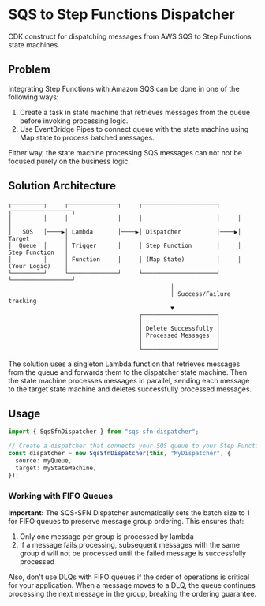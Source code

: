# SQS to Step Functions Dispatcher

CDK construct for dispatching messages from AWS SQS to Step Functions state machines.

## Problem

Integrating Step Functions with Amazon SQS can be done in one of the following ways:

1. Create a task in state machine that retrieves messages from the queue before invoking processing logic.
2. Use EventBridge Pipes to connect queue with the state machine using Map state to process batched messages.

Either way, the state machine processing SQS messages can not not be focused purely on the business logic.

## Solution Architecture

```
┌─────────┐     ┌──────────────┐     ┌─────────────────────┐     ┌─────────────────┐
│         │     │              │     │                     │     │                 │
│   SQS   │────▶│ Lambda       │────▶│ Dispatcher          │────▶│ Target          │
│  Queue  │     │ Trigger      │     │ Step Function       │     │ Step Function   │
│         │     │ Function     │     │ (Map State)         │     │ (Your Logic)    │
└─────────┘     └──────────────┘     └─────────────────────┘     └─────────────────┘
                                              │
                                              │ Success/Failure tracking
                                              ▼
                                     ┌─────────────────────┐
                                     │                     │
                                     │ Delete Successfully │
                                     │ Processed Messages  │
                                     │                     │
                                     └─────────────────────┘
```

The solution uses a singleton Lambda function that retrieves messages from the queue and forwards them to the dispatcher state machine. Then the state machine processes messages in parallel, sending each message to the target state machine and deletes successfully processed messages.

## Usage

```typescript
import { SqsSfnDispatcher } from "sqs-sfn-dispatcher";

// Create a dispatcher that connects your SQS queue to your Step Function
const dispatcher = new SqsSfnDispatcher(this, "MyDispatcher", {
  source: myQueue,
  target: myStateMachine,
});
```

### Working with FIFO Queues

**Important:** The SQS-SFN Dispatcher automatically sets the batch size to 1 for FIFO queues to preserve message group ordering. This ensures that:

1. Only one message per group is processed by lambda
2. If a message fails processing, subsequent messages with the same group d will not be processed until the failed message is successfully processed

Also, don't use DLQs with FIFO queues if the order of operations is critical for your application. When a message moves to a DLQ, the queue continues processing the next message in the group, breaking the ordering guarantee.
